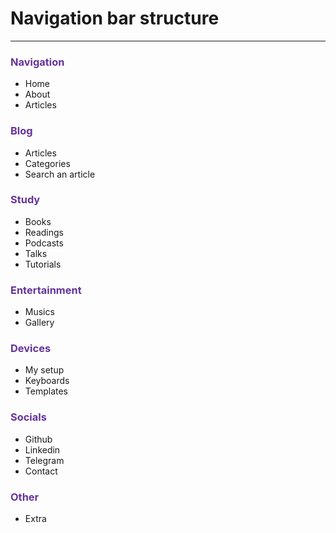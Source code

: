 # Navigation bar structure

<hr>
<h3 style="color: rebeccapurple">Navigation</h3>
<ul>
    <li>Home</li>
    <li>About</li>
    <li>Articles</li>
</ul>
<h3 style="color: rebeccapurple">Blog</h3>
<ul>
    <li>Articles</li>
    <li>Categories</li>
    <li>Search an article</li>
</ul>
<h3 style="color: rebeccapurple">Study</h3>
<ul>
    <li>Books</li>
    <li>Readings</li>
    <li>Podcasts</li>
    <li>Talks</li>
    <li>Tutorials</li>
</ul>
<h3 style="color: rebeccapurple">Entertainment</h3>
<ul>
    <li>Musics</li>
    <li>Gallery</li>
</ul>
<h3 style="color: rebeccapurple">Devices</h3>
<ul>
    <li>My setup</li>
    <li>Keyboards</li>
    <li>Templates</li>
</ul>
<h3 style="color: rebeccapurple">Socials</h3>
<ul>
    <li>Github</li>
    <li>Linkedin</li>
    <li>Telegram</li>
    <li>Contact</li>
</ul>
<h3 style="color: rebeccapurple">Other</h3>
<ul>
    <li>Extra</li>
</ul>